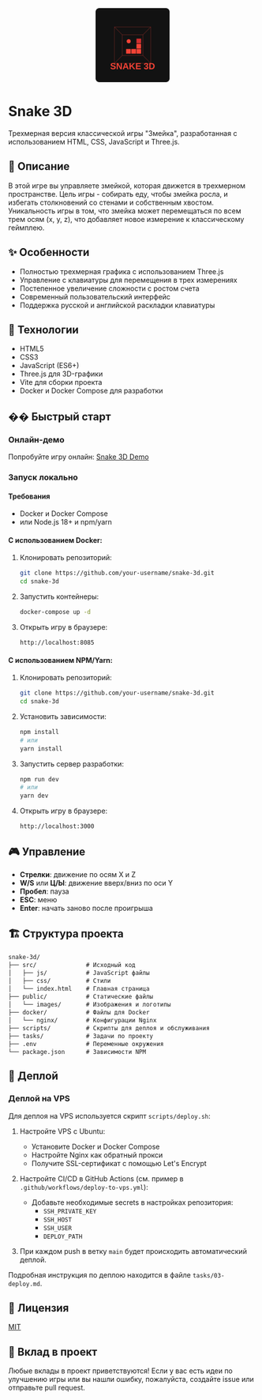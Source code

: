<div align="center">
  <img src="public/images/logo.svg" alt="Snake 3D Logo" width="150">
</div>

# Snake 3D

Трехмерная версия классической игры "Змейка", разработанная с использованием HTML, CSS, JavaScript и Three.js.

## 📖 Описание

В этой игре вы управляете змейкой, которая движется в трехмерном пространстве. Цель игры - собирать еду, чтобы змейка росла, и избегать столкновений со стенами и собственным хвостом. Уникальность игры в том, что змейка может перемещаться по всем трем осям (x, y, z), что добавляет новое измерение к классическому геймплею.

## ✨ Особенности

- Полностью трехмерная графика с использованием Three.js
- Управление с клавиатуры для перемещения в трех измерениях
- Постепенное увеличение сложности с ростом счета
- Современный пользовательский интерфейс
- Поддержка русской и английской раскладки клавиатуры

## 🔧 Технологии

- HTML5
- CSS3
- JavaScript (ES6+)
- Three.js для 3D-графики
- Vite для сборки проекта
- Docker и Docker Compose для разработки

## �� Быстрый старт

### Онлайн-демо

Попробуйте игру онлайн: [Snake 3D Demo](https://snake3d.example.com)

### Запуск локально

#### Требования

- Docker и Docker Compose
- или Node.js 18+ и npm/yarn

#### С использованием Docker:

1. Клонировать репозиторий:
   ```bash
   git clone https://github.com/your-username/snake-3d.git
   cd snake-3d
   ```

2. Запустить контейнеры:
   ```bash
   docker-compose up -d
   ```

3. Открыть игру в браузере:
   ```
   http://localhost:8085
   ```

#### С использованием NPM/Yarn:

1. Клонировать репозиторий:
   ```bash
   git clone https://github.com/your-username/snake-3d.git
   cd snake-3d
   ```

2. Установить зависимости:
   ```bash
   npm install
   # или
   yarn install
   ```

3. Запустить сервер разработки:
   ```bash
   npm run dev
   # или
   yarn dev
   ```

4. Открыть игру в браузере:
   ```
   http://localhost:3000
   ```

## 🎮 Управление

- **Стрелки**: движение по осям X и Z
- **W/S** или **Ц/Ы**: движение вверх/вниз по оси Y
- **Пробел**: пауза
- **ESC**: меню
- **Enter**: начать заново после проигрыша

## 🏗️ Структура проекта

```
snake-3d/
├── src/              # Исходный код
│   ├── js/           # JavaScript файлы
│   ├── css/          # Стили
│   └── index.html    # Главная страница
├── public/           # Статические файлы
│   └── images/       # Изображения и логотипы
├── docker/           # Файлы для Docker
│   └── nginx/        # Конфигурации Nginx
├── scripts/          # Скрипты для деплоя и обслуживания
├── tasks/            # Задачи по проекту
├── .env              # Переменные окружения
└── package.json      # Зависимости NPM
```

## 🚢 Деплой

### Деплой на VPS

Для деплоя на VPS используется скрипт `scripts/deploy.sh`:

1. Настройте VPS с Ubuntu:
   - Установите Docker и Docker Compose
   - Настройте Nginx как обратный прокси
   - Получите SSL-сертификат с помощью Let's Encrypt

2. Настройте CI/CD в GitHub Actions (см. пример в `.github/workflows/deploy-to-vps.yml`):
   - Добавьте необходимые secrets в настройках репозитория:
     - `SSH_PRIVATE_KEY`
     - `SSH_HOST`
     - `SSH_USER`
     - `DEPLOY_PATH`

3. При каждом push в ветку `main` будет происходить автоматический деплой.

Подробная инструкция по деплою находится в файле `tasks/03-deploy.md`.

## 📝 Лицензия

[MIT](LICENSE)

## 🤝 Вклад в проект

Любые вклады в проект приветствуются! Если у вас есть идеи по улучшению игры или вы нашли ошибку, пожалуйста, создайте issue или отправьте pull request. 
